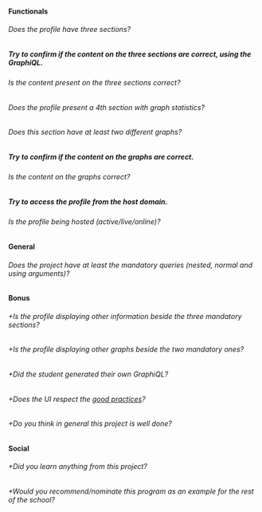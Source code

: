 #### Functionals

###### Does the profile have three sections?

##### Try to confirm if the content on the three sections are correct, using the **GraphiQL**.

###### Is the content present on the three sections correct?

###### Does the profile present a 4th section with graph statistics?

###### Does this section have at least two different graphs?

##### Try to confirm if the content on the graphs are correct.

###### Is the content on the graphs correct?

##### Try to access the profile from the host domain.

###### Is the profile being hosted (active/live/online)?

#### General

###### Does the project have at least the mandatory queries (_nested_, _normal_ and using _arguments_)?

#### Bonus

###### +Is the profile displaying other information beside the three mandatory sections?

###### +Is the profile displaying other graphs beside the two mandatory ones?

###### +Did the student generated their own GraphiQL?

###### +Does the UI respect the [good practices](../../good-practices/README.md)?

###### +Do you think in general this project is well done?

#### Social

###### +Did you learn anything from this project?

###### +Would you recommend/nominate this program as an example for the rest of the school?
